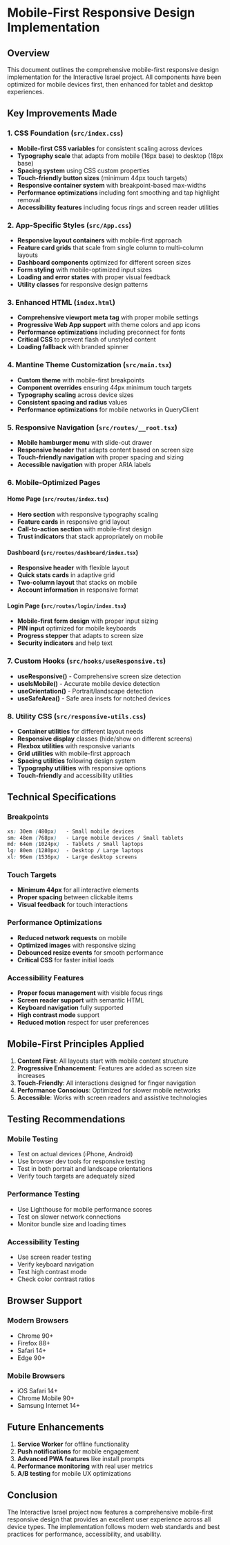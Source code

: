 # Mobile-First Responsive Design Implementation

## Overview
This document outlines the comprehensive mobile-first responsive design implementation for the Interactive Israel project. All components have been optimized for mobile devices first, then enhanced for tablet and desktop experiences.

## Key Improvements Made

### 1. CSS Foundation (`src/index.css`)
- **Mobile-first CSS variables** for consistent scaling across devices
- **Typography scale** that adapts from mobile (16px base) to desktop (18px base)
- **Spacing system** using CSS custom properties
- **Touch-friendly button sizes** (minimum 44px touch targets)
- **Responsive container system** with breakpoint-based max-widths
- **Performance optimizations** including font smoothing and tap highlight removal
- **Accessibility features** including focus rings and screen reader utilities

### 2. App-Specific Styles (`src/App.css`)
- **Responsive layout containers** with mobile-first approach
- **Feature card grids** that scale from single column to multi-column layouts
- **Dashboard components** optimized for different screen sizes
- **Form styling** with mobile-optimized input sizes
- **Loading and error states** with proper visual feedback
- **Utility classes** for responsive design patterns

### 3. Enhanced HTML (`index.html`)
- **Comprehensive viewport meta tag** with proper mobile settings
- **Progressive Web App support** with theme colors and app icons
- **Performance optimizations** including preconnect for fonts
- **Critical CSS** to prevent flash of unstyled content
- **Loading fallback** with branded spinner

### 4. Mantine Theme Customization (`src/main.tsx`)
- **Custom theme** with mobile-first breakpoints
- **Component overrides** ensuring 44px minimum touch targets
- **Typography scaling** across device sizes
- **Consistent spacing and radius** values
- **Performance optimizations** for mobile networks in QueryClient

### 5. Responsive Navigation (`src/routes/__root.tsx`)
- **Mobile hamburger menu** with slide-out drawer
- **Responsive header** that adapts content based on screen size
- **Touch-friendly navigation** with proper spacing and sizing
- **Accessible navigation** with proper ARIA labels

### 6. Mobile-Optimized Pages

#### Home Page (`src/routes/index.tsx`)
- **Hero section** with responsive typography scaling
- **Feature cards** in responsive grid layout
- **Call-to-action section** with mobile-first design
- **Trust indicators** that stack appropriately on mobile

#### Dashboard (`src/routes/dashboard/index.tsx`)
- **Responsive header** with flexible layout
- **Quick stats cards** in adaptive grid
- **Two-column layout** that stacks on mobile
- **Account information** in responsive format

#### Login Page (`src/routes/login/index.tsx`)
- **Mobile-first form design** with proper input sizing
- **PIN input** optimized for mobile keyboards
- **Progress stepper** that adapts to screen size
- **Security indicators** and help text

### 7. Custom Hooks (`src/hooks/useResponsive.ts`)
- **useResponsive()** - Comprehensive screen size detection
- **useIsMobile()** - Accurate mobile device detection
- **useOrientation()** - Portrait/landscape detection
- **useSafeArea()** - Safe area insets for notched devices

### 8. Utility CSS (`src/responsive-utils.css`)
- **Container utilities** for different layout needs
- **Responsive display** classes (hide/show on different screens)
- **Flexbox utilities** with responsive variants
- **Grid utilities** with mobile-first approach
- **Spacing utilities** following design system
- **Typography utilities** with responsive options
- **Touch-friendly** and accessibility utilities

## Technical Specifications

### Breakpoints
```css
xs: 30em (480px)   - Small mobile devices
sm: 48em (768px)   - Large mobile devices / Small tablets
md: 64em (1024px)  - Tablets / Small laptops
lg: 80em (1280px)  - Desktop / Large laptops
xl: 96em (1536px)  - Large desktop screens
```

### Touch Targets
- **Minimum 44px** for all interactive elements
- **Proper spacing** between clickable items
- **Visual feedback** for touch interactions

### Performance Optimizations
- **Reduced network requests** on mobile
- **Optimized images** with responsive sizing
- **Debounced resize events** for smooth performance
- **Critical CSS** for faster initial loads

### Accessibility Features
- **Proper focus management** with visible focus rings
- **Screen reader support** with semantic HTML
- **Keyboard navigation** fully supported
- **High contrast mode** support
- **Reduced motion** respect for user preferences

## Mobile-First Principles Applied

1. **Content First**: All layouts start with mobile content structure
2. **Progressive Enhancement**: Features are added as screen size increases
3. **Touch-Friendly**: All interactions designed for finger navigation
4. **Performance Conscious**: Optimized for slower mobile networks
5. **Accessible**: Works with screen readers and assistive technologies

## Testing Recommendations

### Mobile Testing
- Test on actual devices (iPhone, Android)
- Use browser dev tools for responsive testing
- Test in both portrait and landscape orientations
- Verify touch targets are adequately sized

### Performance Testing
- Use Lighthouse for mobile performance scores
- Test on slower network connections
- Monitor bundle size and loading times

### Accessibility Testing
- Use screen reader testing
- Verify keyboard navigation
- Test high contrast mode
- Check color contrast ratios

## Browser Support

### Modern Browsers
- Chrome 90+
- Firefox 88+
- Safari 14+
- Edge 90+

### Mobile Browsers
- iOS Safari 14+
- Chrome Mobile 90+
- Samsung Internet 14+

## Future Enhancements

1. **Service Worker** for offline functionality
2. **Push notifications** for mobile engagement
3. **Advanced PWA features** like install prompts
4. **Performance monitoring** with real user metrics
5. **A/B testing** for mobile UX optimizations

## Conclusion

The Interactive Israel project now features a comprehensive mobile-first responsive design that provides an excellent user experience across all device types. The implementation follows modern web standards and best practices for performance, accessibility, and usability.